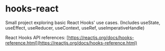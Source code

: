 # hooks-react

Small project exploring basic React Hooks' use cases.
(Includes useState, useEffect, useReducer, useContext, useRef, useImperativeHandle)

React Hooks API references:
[https://reactjs.org/docs/hooks-reference.html](https://reactjs.org/docs/hooks-reference.html)